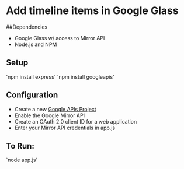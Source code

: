 # Add timeline items in Google Glass

##Dependencies

* Google Glass w/ access to Mirror API
* Node.js and NPM

## Setup

'npm install express'
'npm install googleapis'

## Configuration

* Create a new [Google APIs Project](https://code.google.com/apis/console)
* Enable the Google Mirror API
* Create an OAuth 2.0 client ID for a web application
* Enter your Mirror API credentials in app.js

## To Run:

`node app.js'
